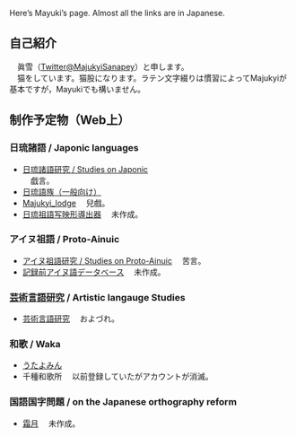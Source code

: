 Here’s Mayuki’s page. Almost all the links are in Japanese.
## 自己紹介
　眞雪（[Twitter@MajukyiSanapey](https://twitter.com/MajukyiSanapey)）と申します。  
　猫をしています。猫股になります。ラテン文字綴りは慣習によってMajukyiが基本ですが，Mayukiでも構いません。

## 制作予定物（Web上）
### 日琉諸語 / Japonic languages
* [日琉諸語研究 / Studies on Japonic](https://note.com/nigwatu/m/ma197b0221e8e)  
　戯言。
* [日琉語族（一般向け）](https://note.com/nigwatu/m/ma123c42f2abb)
* [Majukyi_lodge](https://majukyi.github.io/Japonic/)
　兒戲。
* [日琉祖語写映形導出器]()
　未作成。
### アイヌ祖語 / Proto-Ainuic
* [アイヌ祖語研究 / Studies on Proto-Ainuic](https://note.com/nigwatu/m/me4ef65753438)
　苦言。
* [記録前アイヌ語データベース]()
　未作成。
### [芸術言語研究](https://conlinguistics.wikia.org/ja/wiki/%E8%8A%B8%E8%A1%93%E8%A8%80%E8%AA%9E%E7%A0%94%E7%A9%B6) / Artistic langauge Studies
* [芸術言語研究](https://note.com/nigwatu/m/m1ba4bf009c68)
　およづれ。
### 和歌 / Waka
* [うたよみん](http://www.utayom.in/users/7977)
* 千種和歌所
　以前登録していたがアカウントが消滅。
### 国語国字問題 / on the Japanese orthography reform
* [霜月]()
　未作成。
